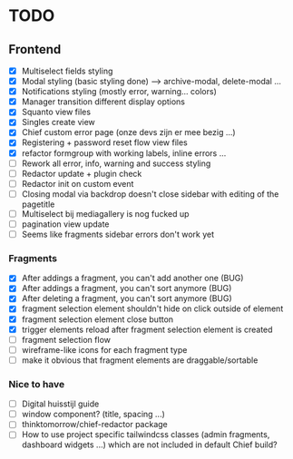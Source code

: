 # TODO

## Frontend

-   [x] Multiselect fields styling
-   [x] Modal styling (basic styling done) --> archive-modal, delete-modal ...
-   [x] Notifications styling (mostly error, warning... colors)
-   [x] Manager transition different display options
-   [x] Squanto view files
-   [x] Singles create view
-   [x] Chief custom error page (onze devs zijn er mee bezig ...)
-   [x] Registering + password reset flow view files
-   [x] refactor formgroup with working labels, inline errors ...
-   [ ] Rework all error, info, warning and success styling
-   [ ] Redactor update + plugin check
-   [ ] Redactor init on custom event
-   [ ] Closing modal via backdrop doesn't close sidebar with editing of the pagetitle
-   [ ] Multiselect bij mediagallery is nog fucked up
-   [ ] pagination view update
-   [ ] Seems like fragments sidebar errors don't work yet

### Fragments

-   [x] After addings a fragment, you can't add another one (BUG)
-   [x] After addings a fragment, you can't sort anymore (BUG)
-   [x] After deleting a fragment, you can't sort anymore (BUG)
-   [x] fragment selection element shouldn't hide on click outside of element
-   [x] fragment selection element close button
-   [x] trigger elements reload after fragment selection element is created
-   [ ] fragment selection flow
-   [ ] wireframe-like icons for each fragment type
-   [ ] make it obvious that fragment elements are draggable/sortable

### Nice to have

-   [ ] Digital huisstijl guide
-   [ ] window component? (title, spacing ...)
-   [ ] thinktomorrow/chief-redactor package
-   [ ] How to use project specific tailwindcss classes (admin fragments, dashboard widgets ...) which are not included in default Chief build?
